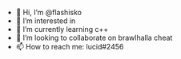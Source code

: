 - 👋 Hi, I’m @flashisko
- 👀 I’m interested in 
- 🌱 I’m currently learning c++
- 💞️ I’m looking to collaborate on brawlhalla cheat
- 📫 How to reach me: lucid#2456

<!---
flashisko/flashisko is a ✨ special ✨ repository because its `README.md` (this file) appears on your GitHub profile.
You can click the Preview link to take a look at your changes.
--->
